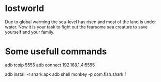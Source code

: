 # lostworld
Due to global warming the sea-level has risen and most of the land is under water. Now it is your task to fight out the fearsome sea creature to save yourself and your family.



Some usefull commands
==================
adb tcpip 5555
adb connect 192.168.1.4:5555

adb install -r shark.apk
adb shell monkey -p com.fish.shark 1

